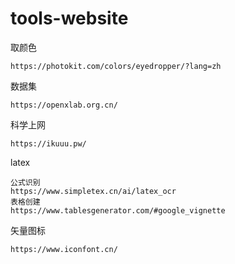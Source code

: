 # tools-website
取颜色
```
https://photokit.com/colors/eyedropper/?lang=zh
```
数据集
```
https://openxlab.org.cn/
```
科学上网
```
https://ikuuu.pw/
```
latex
```
公式识别
https://www.simpletex.cn/ai/latex_ocr
表格创建
https://www.tablesgenerator.com/#google_vignette
```
矢量图标
```
https://www.iconfont.cn/
```
